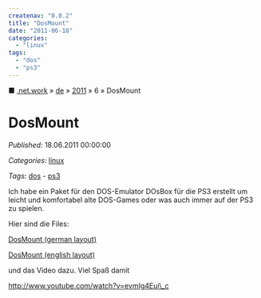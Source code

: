 ```yaml
---
createnav: "0.0.2"
title: "DosMount"
date: "2011-06-18"
categories: 
  - "linux"
tags: 
  - "dos"
  - "ps3"
---
```

■ [.net.work](/) » [de](/de) » [2011](/de#2011)  » 6 » DosMount

# DosMount
_Published:_ 18.06.2011 00:00:00

_Categories_: [linux](/de/categories#linux)

_Tags_: [dos](/de/tags#dos) - [ps3](/de/tags#ps3)


Ich habe ein Paket für den DOS-Emulator DOsBox für die PS3 erstellt um leicht und komfortabel alte DOS-Games oder was auch immer auf der PS3 zu spielen.

Hier sind die Files:

[DosMount (german layout)](https://rapidshare.com/files/3737615400/UP0001-DOSMOUNTD_00-0000111122223333.rar "deutsches Tastaturlayout")

[DosMount (english layout)](https://rapidshare.com/files/3463616883/UP0001-DOSMOUNTE_00-0000111122223333.rar "english layout")

und das Video dazu. Viel Spaß damit

http://www.youtube.com/watch?v=evmIg4Eui\_c
